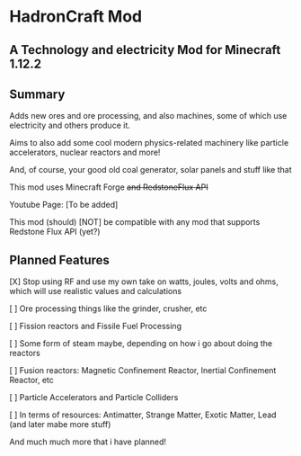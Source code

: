HadronCraft Mod
=================
A Technology and electricity Mod for Minecraft 1.12.2
-----------------------------------------------------

Summary
-------

Adds new ores and ore processing, and also machines, some of which use electricity and others produce it.

Aims to also add some cool modern physics-related machinery like particle accelerators, nuclear reactors and more!

And, of course, your good old coal generator, solar panels and stuff like that

This mod uses Minecraft Forge ~~and RedstoneFlux API~~

Youtube Page: [To be added]

This mod (should) [NOT] be compatible with any mod that supports Redstone Flux API (yet?)

Planned Features
----------------

 [X] Stop using RF and use my own take on watts, joules, volts and ohms, which will use realistic values and calculations

 [ ] Ore processing things like the grinder, crusher, etc

 [ ] Fission reactors and Fissile Fuel Processing

 [ ] Some form of steam maybe, depending on how i go about doing the reactors

 [ ] Fusion reactors: Magnetic Confinement Reactor, Inertial Confinement Reactor, etc

 [ ] Particle Accelerators and Particle Colliders

 [ ] In terms of resources: Antimatter, Strange Matter, Exotic Matter, Lead (and later mabe more stuff)

And much much more that i have planned!
